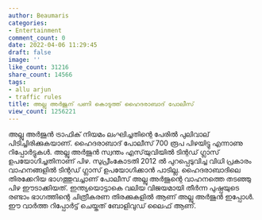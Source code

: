 ```yaml
---
author: Beaumaris
categories:
- Entertainment
comment_count: 0
date: 2022-04-06 11:29:45
draft: false
image: ''
like_count: 31216
share_count: 14566
tags:
- allu arjun
- traffic rules
title: അല്ലു അർജുന് പണി കൊടുത്ത് ഹൈദരാബാദ് പോലീസ്
view_count: 1256221
---
```


അല്ലു അർജുൻ ട്രാഫിക് നിയമം ലംഘിച്ചതിന്റെ പേരിൽ പുലിവാല് പിടിച്ചിരിക്കുകയാണ്. ഹൈദരാബാദ് പോലീസ് 700 രൂപ പിഴയിട്ടു എന്നാണു റിപ്പോർട്ടുകൾ. അല്ലു അർജുൻ സ്വന്തം എസ്‌യുവിയില്‍ ടിന്റഡ് ഗ്ലാസ് ഉപയോഗിച്ചതിനാണ് പിഴ. സുപ്രീംകോടതി 2012 ൽ പുറപ്പെടുവിച്ച വിധി പ്രകാരം വാഹനങ്ങളിൽ ടിന്റഡ് ഗ്ലാസ് ഉപയോഗിക്കാൻ പാടില്ല. ഹൈദരാബാദിലെ തിരക്കേറിയ ഭാഗത്തുവച്ചാണ് പോലീസ് അല്ലു അർജുന്റെ വാഹനത്തെ തടഞ്ഞു പിഴ ഈടാക്കിയത്. ഇന്ത്യയൊട്ടാകെ വലിയ വിജയമായി തീർന്ന പുഷ്പയുടെ രണ്ടാം ഭാഗത്തിന്റെ ചിത്രീകരണ തിരക്കുകളിൽ ആണ് അല്ലു അർജുൻ ഇപ്പോൾ. ഈ വാർത്ത റിപ്പോർട്ട് ചെയ്തത് ബോളിവുഡ് ലൈഫ് ആണ്.